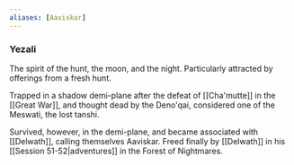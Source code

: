 ```yaml
---
aliases: [Aaviskar]
---
```


### Yezali

The spirit of the hunt, the moon, and the night. Particularly attracted by offerings from a fresh hunt. 

Trapped in a shadow demi-plane after the defeat of [[Cha'mutte]] in the [[Great War]], and thought dead by the Deno'qai, considered one of the Meswati, the lost tanshi. 

Survived, however, in the demi-plane, and became associated with [[Delwath]], calling themselves Aaviskar. Freed finally by [[Delwath]] in his [[Session 51-52|adventures]] in the Forest of Nightmares.  

